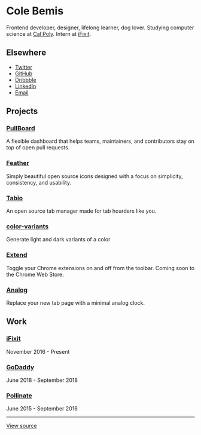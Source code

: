 # Cole Bemis

Frontend developer, designer, lifelong learner, dog lover. Studying computer science at [Cal Poly](https://calpoly.edu). Intern at [iFixit](https://ifixit.com).

## Elsewhere

- [Twitter](https://twitter.com/colebemis)
- [GitHub](https://github.com/colebemis)
- [Dribbble](https://dribbble.com/colebemis)
- [LinkedIn](https://linkedin.com/in/colebemis)
- [Email](mailto:cole@colebemis.com)

## Projects

### [PullBoard](https://pullboard.now.sh)
A flexible dashboard that helps teams, maintainers, and contributors stay on top of open pull requests.

### [Feather](https://feathericons.com)
Simply beautiful open source icons designed with a focus on simplicity, consistency, and usability.

### [Tabio](https://usetabio.com)
An open source tab manager made for tab hoarders like you.

### [color-variants](https://github.com/colebemis/color-variants)
Generate light and dark variants of a color 

### [Extend](https://github.com/colebemis/extend)
Toggle your Chrome extensions on and off from the toolbar. Coming soon to the Chrome Web Store.

### [Analog](https://github.com/colebemis/analog)
Replace your new tab page with a minimal analog clock.

## Work

### [iFixit](https://ifixit.com)
November 2016 - Present

### [GoDaddy](https://godaddy.com)
June 2018 - September 2018

### [Pollinate](https://pollinate.com)
June 2015 - September 2016

---

[View source](https://github.com/colebemis/colebemis.com)
